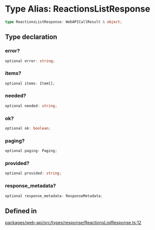 # Type Alias: ReactionsListResponse

```ts
type ReactionsListResponse: WebAPICallResult & object;
```

## Type declaration

### error?

```ts
optional error: string;
```

### items?

```ts
optional items: Item[];
```

### needed?

```ts
optional needed: string;
```

### ok?

```ts
optional ok: boolean;
```

### paging?

```ts
optional paging: Paging;
```

### provided?

```ts
optional provided: string;
```

### response\_metadata?

```ts
optional response_metadata: ResponseMetadata;
```

## Defined in

[packages/web-api/src/types/response/ReactionsListResponse.ts:12](https://github.com/slackapi/node-slack-sdk/blob/7b348598b763c2b7545d1042b5f0429775cfa62c/packages/web-api/src/types/response/ReactionsListResponse.ts#L12)
